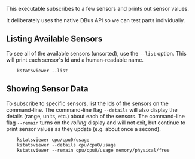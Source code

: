 This executable subscribes to a few sensors and prints out sensor values.

It deliberately uses the native DBus API so we can test parts individually.


## Listing Available Sensors

To see all of the available sensors (unsorted), use the `--list` option.
This will print each sensor's Id and a human-readable name.

```
    kstatsviewer --list
```


## Showing Sensor Data

To subscribe to specific sensors, list the Ids of the sensors on the
command-line. The command-line flag `--details` will also display the
details (range, units, etc.) about each of the sensors. The command-line
flag `--remain` turns on the *rolling* display and will not exit, but
continue to print sensor values as they update (e.g. about once a second).

```
    kstatsviewer cpu/cpu0/usage
    kstatsviewer --details cpu/cpu0/usage
    kstatsviewer --remain cpu/cpu0/usage memory/physical/free
```

<!--
SPDX-FileCopyrightText: 2020 David Edmundson <davidedmundson@kde.org>
SPDX-License-Identifier: BSD-3-Clause
-->
